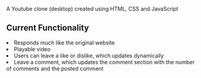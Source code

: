 A Youtube clone (desktop) created using HTML, CSS and JavaScript

## Current Functionality

<li>Responds much like the original website</li>
<li>Playable video</li>
<li>Users can leave a like or dislike, which updates dynamically</li>
<li>Leave a comment, which updates the comment section with the number of comments and the posted comment</li>
